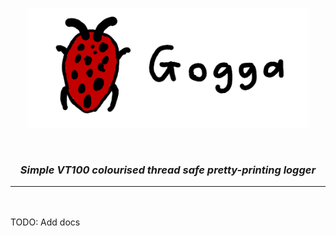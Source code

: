 <p align="center">
<img src="branding/logo_banner.png" width=450>
</p>

<br>

<h3 align="center"><i><b>Simple VT100 colourised thread safe pretty-printing logger</i></b></h3>

---

<br>
<br


TODO: Add docs


